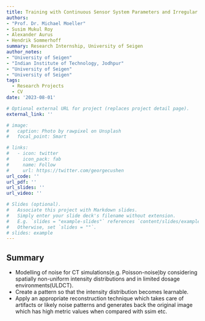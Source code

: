 ```yaml
---
title: Training with Continuous Sensor System Parameters and Irregular Data
authors: 
- "Prof. Dr. Michael Moeller"
- Susim Mukul Roy
- Alexander Aurus
- Hendrik Sommerhoff
summary: Research Internship, University of Seigen
author_notes:
- "University of Seigen"
- "Indian Institute of Technology, Jodhpur"
- "University of Seigen"
- "University of Seigen"
tags:
  - Research Projects
  - CV
date: '2023-08-01'

# Optional external URL for project (replaces project detail page).
external_link: ''

# image:
#   caption: Photo by rawpixel on Unsplash
#   focal_point: Smart

# links:
#   - icon: twitter
#     icon_pack: fab
#     name: Follow
#     url: https://twitter.com/georgecushen
url_code: ''
url_pdf: ''
url_slides: ''
url_video: ''

# Slides (optional).
#   Associate this project with Markdown slides.
#   Simply enter your slide deck's filename without extension.
#   E.g. `slides = "example-slides"` references `content/slides/example-slides.md`.
#   Otherwise, set `slides = ""`.
# slides: example
---
```


## Summary 
- Modelling of noise for CT simulations(e.g. Poisson-noise)by considering spatially non-uniform intensity distributions and in limited dosage environments(ULDCT). 
- Create a pattern so that the intensity distribution becomes learnable.
- Apply an appropriate reconstruction technique which takes care of artifacts or likely noise patterns and generates back the original image which has high metric values when compared with ssim etc.